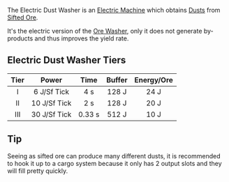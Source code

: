 The Electric Dust Washer is an [Electric Machine](https://github.com/Slimefun/Slimefun4/wiki/Electric-Machines) which obtains [Dusts](https://github.com/Slimefun/Slimefun4/wiki/Dusts) from [Sifted Ore](https://github.com/Slimefun/Slimefun4/wiki/Sifted-Ore).

It's the electric version of the [Ore Washer](https://github.com/Slimefun/Slimefun4/wiki/Ore-Washer), only it does not generate by-products and thus improves the yield rate.

## Electric Dust Washer Tiers

| Tier |    Power     | Time   | Buffer | Energy/Ore |
| :--: | :----------: | :----: | :----: | :--------: |
| I    | 6 J/Sf Tick  | 4 s    | 128 J  | 24 J       |
| II   | 10 J/Sf Tick | 2 s    | 128 J  | 20 J       |
| III  | 30 J/Sf Tick | 0.33 s | 512 J  | 10 J       |

## Tip

Seeing as sifted ore can produce many different dusts, it is recommended to hook it up to a cargo system because it only has 2 output slots and they will fill pretty quickly.
